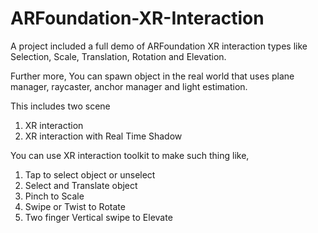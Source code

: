 # ARFoundation-XR-Interaction
A project included a full demo of ARFoundation XR interaction types like Selection, Scale, Translation, Rotation and Elevation. 

Further more, You can spawn object in the real world that uses plane manager, raycaster, anchor manager and light estimation.

This includes two scene
1) XR interaction
2) XR interaction with Real Time Shadow

You can use XR interaction toolkit to make such thing like,
1) Tap to select object or unselect
2) Select and Translate object
3) Pinch to Scale
4) Swipe or Twist to Rotate
5) Two finger Vertical swipe to Elevate
